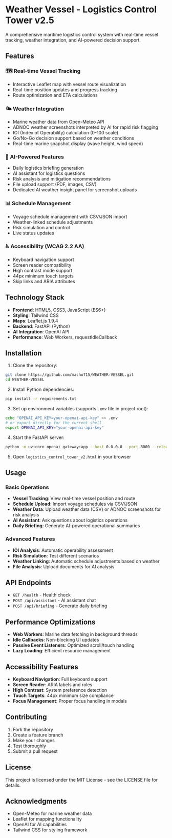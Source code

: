 # Weather Vessel - Logistics Control Tower v2.5

A comprehensive maritime logistics control system with real-time vessel tracking, weather integration, and AI-powered decision support.

## Features

### 🗺️ Real-time Vessel Tracking
- Interactive Leaflet map with vessel route visualization
- Real-time position updates and progress tracking
- Route optimization and ETA calculations

### 🌤️ Weather Integration
- Marine weather data from Open-Meteo API
- ADNOC weather screenshots interpreted by AI for rapid risk flagging
- IOI (Index of Operability) calculation (0-100 scale)
- Go/No-Go decision support based on weather conditions
- Real-time marine snapshot display (wave height, wind speed)

### 🤖 AI-Powered Features
- Daily logistics briefing generation
- AI assistant for logistics questions
- Risk analysis and mitigation recommendations
- File upload support (PDF, images, CSV)
- Dedicated AI weather insight panel for screenshot uploads

### 📊 Schedule Management
- Voyage schedule management with CSV/JSON import
- Weather-linked schedule adjustments
- Risk simulation and control
- Live status updates

### ♿ Accessibility (WCAG 2.2 AA)
- Keyboard navigation support
- Screen reader compatibility
- High contrast mode support
- 44px minimum touch targets
- Skip links and ARIA attributes

## Technology Stack

- **Frontend**: HTML5, CSS3, JavaScript (ES6+)
- **Styling**: Tailwind CSS
- **Maps**: Leaflet.js 1.9.4
- **Backend**: FastAPI (Python)
- **AI Integration**: OpenAI API
- **Performance**: Web Workers, requestIdleCallback

## Installation

1. Clone the repository:
```bash
git clone https://github.com/macho715/WEATHER-VESSEL.git
cd WEATHER-VESSEL
```

2. Install Python dependencies:
```bash
pip install -r requirements.txt
```

3. Set up environment variables (supports `.env` file in project root):
```bash
echo "OPENAI_API_KEY=your-openai-api-key" >> .env
# or export directly for the current shell
export OPENAI_API_KEY="your-openai-api-key"
```

4. Start the FastAPI server:
```bash
python -m uvicorn openai_gateway:app --host 0.0.0.0 --port 8000 --reload
```

5. Open `logistics_control_tower_v2.html` in your browser

## Usage

### Basic Operations
- **Vessel Tracking**: View real-time vessel position and route
- **Schedule Upload**: Import voyage schedules via CSV/JSON
- **Weather Data**: Upload weather data (CSV) or ADNOC screenshots for risk analysis
- **AI Assistant**: Ask questions about logistics operations
- **Daily Briefing**: Generate AI-powered operational summaries

### Advanced Features
- **IOI Analysis**: Automatic operability assessment
- **Risk Simulation**: Test different scenarios
- **Weather Linking**: Automatic schedule adjustments based on weather
- **File Analysis**: Upload documents for AI analysis

## API Endpoints

- `GET /health` - Health check
- `POST /api/assistant` - AI assistant chat
- `POST /api/briefing` - Generate daily briefing

## Performance Optimizations

- **Web Workers**: Marine data fetching in background threads
- **Idle Callbacks**: Non-blocking UI updates
- **Passive Event Listeners**: Optimized scroll/touch handling
- **Lazy Loading**: Efficient resource management

## Accessibility Features

- **Keyboard Navigation**: Full keyboard support
- **Screen Reader**: ARIA labels and roles
- **High Contrast**: System preference detection
- **Touch Targets**: 44px minimum size compliance
- **Focus Management**: Proper focus handling in modals

## Contributing

1. Fork the repository
2. Create a feature branch
3. Make your changes
4. Test thoroughly
5. Submit a pull request

## License

This project is licensed under the MIT License - see the LICENSE file for details.

## Acknowledgments

- Open-Meteo for marine weather data
- Leaflet for mapping functionality
- OpenAI for AI capabilities
- Tailwind CSS for styling framework